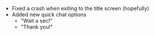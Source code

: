 - Fixed a crash when exiting to the title screen (hopefully)
- Added new quick chat options
  - "Wait a sec!"
  - "Thank you!"
